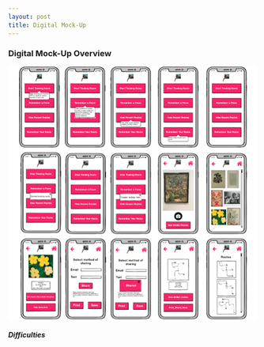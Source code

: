 ```yaml
---
layout: post
title: Digital Mock-Up
---
```


### Digital Mock-Up Overview

![](/img/digitalMockUp.png)

##### Difficulties
